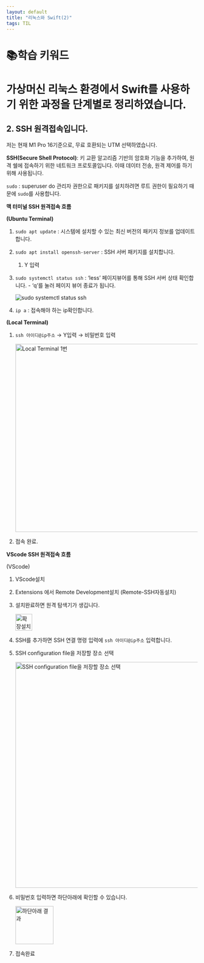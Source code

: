 ```yaml
---
layout: default
title: "리눅스와 Swift(2)"
tags: TIL
---
```


# 📚학습 키워드

# 가상머신 리눅스 환경에서 Swift를 사용하기 위한 과정을 단계별로 정리하였습니다.

## 2. SSH 원격접속입니다.

저는 현재 M1 Pro 16기준으로, 무료 호환되는 UTM 선택하였습니다.

**SSH(Secure Shell Protocol)**: 키 교환 알고리즘 기반의 암호화 기능을 추가하여, 원격 쉘에 접속하기 위한 네트워크 프로토콜입니다. 이때 데이터 전송, 원격 제어를 하기 위해 사용됩니다.

`sudo`  : superuser do 관리자 권한으로 패키지를 설치하려면 루트 권한이 필요하기 때문에 `sudo`를 사용합니다.

**맥 터미널 SSH 원격접속 흐름**

**(Ubuntu Terminal)**

1. `sudo apt update` : 시스템에 설치할 수 있는 최신 버전의 패키지 정보를 업데이트합니다.
2. `sudo apt install openssh-server` : SSH 서버 패키지를 설치합니다.
    1. Y 입력
3. `sudo systemctl status ssh` : ‘less’ 페이지뷰어를 통해 SSH 서버 상태 확인합니다. - ‘q’를 눌러 페이지 뷰어 종료가 됩니다.
   
    ![sudo systemctl status ssh](https://github.com/joho2022/joho2022.github.io/assets/104732020/39a8b77c-2395-4a51-b4ca-7b7338d6a505)

    
5. `ip a` : 접속해야 하는 ip확인합니다.

**(Local Terminal)**

1. `ssh 아이디@ip주소` → Y입력 → 비밀번호 입력
   
    <img width="494" alt="Local Terminal 1번" src="https://github.com/joho2022/joho2022.github.io/assets/104732020/15ea96d9-4e51-43b5-a108-c947a579cb23">

    
3. 접속 완료.

**VScode SSH 원격접속 흐름**

(VScode)

1. VScode설치
2. Extensions 에서 Remote Development설치 (Remote-SSH자동설치)
3. 설치완료하면 원격 탐색기가 생깁니다.
   
    <img width="44" alt="확장설치하면 저게 생김" src="https://github.com/joho2022/joho2022.github.io/assets/104732020/0002f25c-ce5d-4628-a7ad-be53cf8d64fe">

    
5. SSH를 추가하면 SSH 연결 명령 입력에 `ssh 아이디@ip주소` 입력합니다.
6. SSH configuration file을 저장할 장소 선택
    
    <img width="593" alt="SSH configuration file을 저장할 장소 선택" src="https://github.com/joho2022/joho2022.github.io/assets/104732020/cb335520-19e7-429d-9e65-28260dd9e815">

    
7. 비밀번호 입력하면 하단아래에 확인할 수 있습니다.
    
    
    <img width="100" alt="하단아래 결과" src="https://github.com/joho2022/joho2022.github.io/assets/104732020/9cb2f8aa-41a2-406e-8c6a-295d9b789608">

    
8. 접속완료
